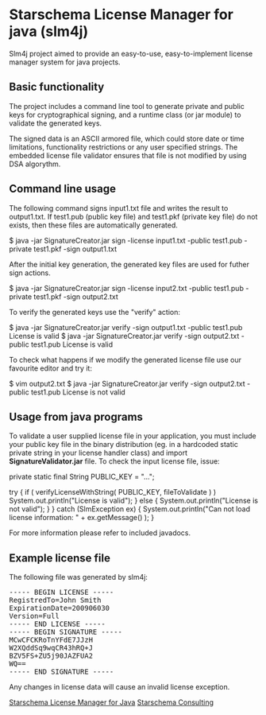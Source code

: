 Starschema License Manager for java (slm4j)
=========

Slm4j project aimed to provide an easy-to-use, easy-to-implement license manager system for java projects.

Basic functionality
-------------------

The project includes a command line tool to generate private and public keys for cryptographical signing, and a runtime class (or jar module) to validate the generated keys.

The signed data is an ASCII armored file, which could store date or time limitations, functionality restrictions or any user specified strings. The embedded license file validator ensures that file is not modified by using DSA algorythm.


Command line usage
------------------

The following command signs input1.txt file and writes the result to output1.txt. If test1.pub (public key file) and test1.pkf (private key file) do not exists, then these files are automatically generated.

  $ java -jar SignatureCreator.jar  sign -license input1.txt -public test1.pub -private test1.pkf -sign output1.txt

After the initial key generation, the generated key files are used for futher sign actions.

  $ java -jar SignatureCreator.jar  sign -license input2.txt -public test1.pub -private test1.pkf -sign output2.txt

To verify the generated keys use the "verify" action:

  $ java -jar SignatureCreator.jar verify -sign output1.txt -public test1.pub
  License is valid
  $ java -jar SignatureCreator.jar verify -sign output2.txt -public test1.pub
  License is valid

To check what happens if we modify the generated license file use our favourite editor and try it:

  $ vim output2.txt
  $ java -jar SignatureCreator.jar verify -sign output2.txt -public test1.pub
  License is not valid


Usage from java programs
------------------------

To validate a user supplied license file in your application, you must include your public key file in the binary distribution (eg. in a hardcoded static private string in your license handler class) and import __SignatureValidator.jar__ file. To check the input license file, issue:

   private static final String PUBLIC_KEY = "...";

   try {
     if ( verifyLicenseWithString( PUBLIC_KEY, fileToValidate ) )
       System.out.println("License is valid");
     } else {
       System.out.println("License is not valid");
     }
   } catch (SlmException ex) {
     System.out.println("Can not load license information: " + ex.getMessage() );
   }

For more information please refer to included javadocs.

Example license file
--------------------

The following file was generated by slm4j:

<pre>
----- BEGIN LICENSE -----
RegistredTo=John Smith
ExpirationDate=200906030
Version=Full
----- END LICENSE -----
----- BEGIN SIGNATURE -----
MCwCFCKRoTnYFdE7JJzH
W2XQddSq9wqCR43hRQ+J
BZV5FS+ZU5j90JAZFUA2
WQ==
----- END SIGNATURE -----
</pre>

Any changes in license data will cause an invalid license exception.

[Starschema License Manager for Java](http://starschema.net/)
[Starschema Consulting](http://starschema.net/)